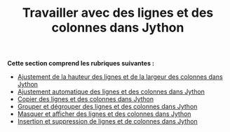 ﻿---
title: Travailler avec des lignes et des colonnes dans Jython
type: docs
weight: 30
url: /fr/java/working-with-rows-and-columns-in-jython/
---
**Cette section comprend les rubriques suivantes :**

- [Ajustement de la hauteur des lignes et de la largeur des colonnes dans Jython](/cells/fr/java/adjusting-row-height-and-column-width-in-jython/)
- [Ajustement automatique des lignes et des colonnes dans Jython](/cells/fr/java/autofit-rows-and-columns-in-jython/)
- [Copier des lignes et des colonnes dans Jython](/cells/fr/java/copying-rows-and-columns-in-jython/)
- [Grouper et dégrouper des lignes et des colonnes dans Jython](/cells/fr/java/grouping-and-ungrouping-rows-and-columns-in-jython/)
- [Masquer et afficher des lignes et des colonnes dans Jython](/cells/fr/java/hiding-and-showing-rows-and-columns-in-jython/)
- [Insertion et suppression de lignes et de colonnes dans Jython](/cells/fr/java/inserting-and-deleting-rows-and-columns-in-jython/)

